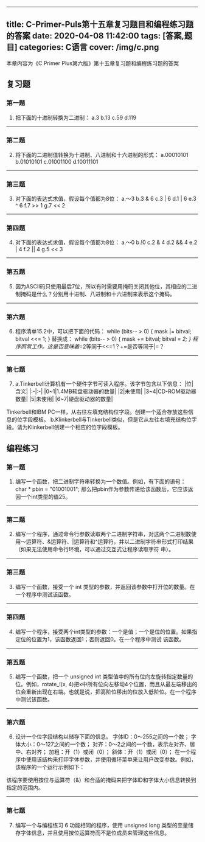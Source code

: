 ﻿---

title: C-Primer-Puls第十五章复习题目和编程练习题的答案
date: 2020-04-08 11:42:00
tags: [答案,题目]
categories: C语言
cover: /img/c.png
---

本章内容为《C Primer Plus第六版》第十五章复习题和编程练习题的答案
## 复习题
### 第一题
1. 把下面的十进制转换为二进制：
a.3
b.13
c.59
d.119
<!--more-->

----------

### 第二题
2. 将下面的二进制值转换为十进制、八进制和十六进制的形式：
a.00010101
b.01010101
c.01001100
d.10011101

----------

### 第三题
3. 对下面的表达式求值，假设每个值都为8位：
a.～3
b.3 & 6
c.3 | 6
d.1 | 6
e.3 ^ 6
f.7 >> 1
g.7 << 2

----------

### 第四题
4. 对下面的表达式求值，假设每个值都为8位：
a.～0
b.!0
c.2 & 4
d.2 && 4
e.2 | 4
f.2 || 4
g.5 << 3

----------

### 第五题
5. 因为ASCII码只使用最后7位，所以有时需要用掩码关闭其他位，其相应的二进制掩码是什么？分别用十进制、八进制和十六进制来表示这个掩码。

----------

### 第六题
6. 程序清单15.2中，可以把下面的代码：
        while (bits-- > 0)
        {
            mask |= bitval;
            bitval <<= 1;
        }
替换成：
        while (bits-- > 0)
        {
            mask += bitval;
            bitval *= 2;
        }
程序照常工作。这是否意味着*=2等同于<<=1？+=是否等同于|=？

----------

### 第七题
7. a.Tinkerbell计算机有一个硬件字节可读入程序。该字节包含以下信息：
|位|含义|
|:-|:-|
|0~1|1.4MB软盘驱动器的数量|
|2|未使用|
|3~4|CD-ROM驱动器数量|
|5|未使用|
|6~7|硬盘驱动器的数量|

 Tinkerbell和IBM PC一样，从右往左填充结构位字段。创建一个适合存放这些信息的位字段模板。
 b.Klinkerbell与Tinkerbell类似，但是它从左往右填充结构位字段。请为Klinkerbell创建一个相应的位字段模板。


## 编程练习
### 第一题
1. 编写一个函数，把二进制字符串转换为一个数值。例如，有下面的语句：
char * pbin = "01001001";
那么把pbin作为参数传递给该函数后，它应该返回一个int类型的值25。

----------

### 第二题
2. 编写一个程序，通过命令行参数读取两个二进制字符串，对这两个二进制数使用～运算符、&运算符、|运算符和^运算符，并以二进制字符串形式打印结果（如果无法使用命令行环境，可以通过交互式让程序读取字符 串）。

----------

### 第三题
3. 编写一个函数，接受一个 int 类型的参数，并返回该参数中打开位的数量。在一个程序中测试该函数。

----------

### 第四题
4. 编写一个程序，接受两个int类型的参数：一个是值；一个是位的位置。如果指定位的位置为1，该函数返回1；否则返回0。在一个程序中测试 该函数。

----------

### 第五题
5. 编写一个函数，把一个 unsigned int 类型值中的所有位向左旋转指定数量的位。例如，rotate_l(x, 4)把x中所有位向左移动4个位置，而且从最左端移出的位会重新出现在右端。也就是说，把高阶位移出的位放入低阶位。在一个程序中测试该函数。

----------

### 第六题
6. 设计一个位字段结构以储存下面的信息。
字体ID：0～255之间的一个数；
字体大小：0～127之间的一个数；
对齐：0～2之间的一个数，表示左对齐、居中、右对齐；
加粗：开（1）或闭（0）；
斜体：开（1）或闭（0）；
在一个程序中使用该结构来打印字体参数，并使用循环菜单来让用户改变参数。例如，该程序的一个运行示例如下：

 该程序要使用按位与运算符（&）和合适的掩码来把字体ID和字体大小信息转换到指定的范围内。

----------

### 第七题
7. 编写一个与编程练习 6 功能相同的程序，使用 unsigned long 类型的变量储存字体信息，并且使用按位运算符而不是位成员来管理这些信息。